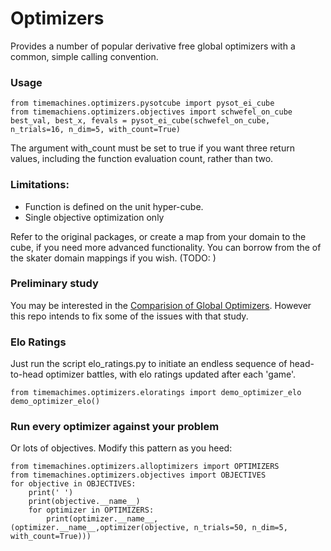 
# Optimizers

Provides a number of popular derivative free global optimizers with a common, simple calling convention. 


### Usage 

    from timemachines.optimizers.pysotcube import pysot_ei_cube
    from timemachiens.optimizers.objectives import schwefel_on_cube
    best_val, best_x, fevals = pysot_ei_cube(schwefel_on_cube, n_trials=16, n_dim=5, with_count=True)

The argument with_count must be set to true if you want three return values, including the function evaluation count, rather than two. 

### Limitations:

- Function is defined on the unit hyper-cube. 
- Single objective optimization only

Refer to the original packages, or create a map from your domain to the cube, if you need more advanced functionality. You can borrow 
from the of the skater domain mappings if you wish. (TODO: )

### Preliminary study

You may be interested in the [Comparision of Global Optimizers](https://www.microprediction.com/blog/optimize). However this repo
intends to fix some of the issues with that study. 

### Elo Ratings

Just run the script elo_ratings.py to initiate an endless sequence of head-to-head optimizer battles, with 
elo ratings updated after each 'game'. 

    from timemachimes.optimizers.eloratings import demo_optimizer_elo
    demo_optimizer_elo()
   
### Run every optimizer against your problem

Or lots of objectives. Modify this pattern as you heed:

    from timemachines.optimizers.alloptimizers import OPTIMIZERS   
    from timemachines.optimizers.objectives import OBJECTIVES
    for objective in OBJECTIVES:
        print(' ')
        print(objective.__name__)
        for optimizer in OPTIMIZERS:
            print(optimizer.__name__,(optimizer.__name__,optimizer(objective, n_trials=50, n_dim=5, with_count=True)))

